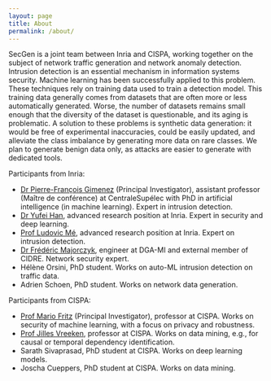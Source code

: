 ```yaml
---
layout: page
title: About
permalink: /about/
---
```


SecGen is a joint team between Inria and CISPA, working together on the subject of network traffic generation and network anomaly detection. Intrusion detection is an essential mechanism in information systems security. Machine learning has been successfully applied to this problem. These techniques rely on training data used to train a detection model. This training data generally comes from datasets that are often more or less automatically generated. Worse, the number of datasets remains small enough that the diversity of the dataset is questionable, and its aging is problematic. A solution to these problems is synthetic data generation: it would be free of experimental inaccuracies, could be easily updated, and alleviate the class imbalance by generating more data on rare classes. We plan to generate benign data only, as attacks are easier to generate with dedicated tools.

Participants from Inria:

- [Dr Pierre-François Gimenez](https://pfgimenez.github.io/) (Principal Investigator), assistant professor (Maître de conférence) at CentraleSupélec with PhD in artificial intelligence (in machine learning). Expert in intrusion detection.
- [Dr Yufei Han](https://scholar.google.com/citations?user=xdCvBg0AAAAJ), advanced research position at Inria. Expert in security and deep learning.
- [Prof Ludovic Mé](https://fr.linkedin.com/in/ludovic-m%C3%A9-4b4214), advanced research position at Inria. Expert on intrusion detection.
- [Dr Frédéric Majorczyk](https://dblp.org/pid/07/1233.html), engineer at DGA-MI and external member of CIDRE. Network security expert.
- Hélène Orsini, PhD student. Works on auto-ML intrusion detection on traffic data.
- Adrien Schoen, PhD student. Works on network data generation.

Participants from CISPA:

- [Prof Mario Fritz](https://cispa.saarland/group/fritz/) (Principal Investigator), professor at CISPA. Works on security of machine learning, with a focus on privacy and robustness.
- [Prof Jilles Vreeken](https://people.mmci.uni-saarland.de/~jilles/), professor at CISPA. Works on data mining, e.g., for causal or temporal dependency identification.
- Sarath Sivaprasad, PhD student at CISPA. Works on deep learning models.
- Joscha Cueppers, PhD student at CISPA. Works on data mining.
